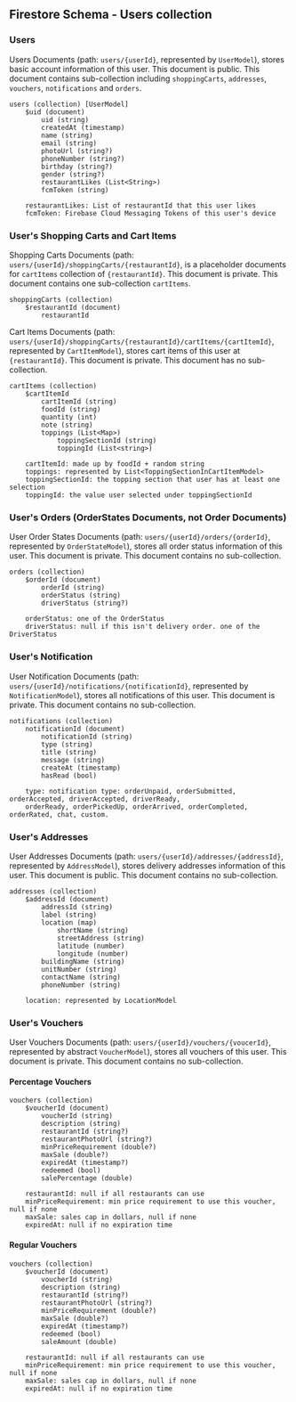 ## Firestore Schema - Users collection

### Users

Users Documents (path: `users/{userId}`, represented by `UserModel`), stores basic account
information of this user. This document is public. This document contains sub-collection
including `shoppingCarts`, `addresses`, `vouchers`, `notifications` and `orders`.

```
users (collection) [UserModel]
    $uid (document)
        uid (string)
        createdAt (timestamp)
        name (string)
        email (string)
        photoUrl (string?)
        phoneNumber (string?) 
        birthday (string?)
        gender (string?)
        restaurantLikes (List<String>)
        fcmToken (string)
        
    restaurantLikes: List of restaurantId that this user likes
    fcmToken: Firebase Cloud Messaging Tokens of this user's device
```

### User's Shopping Carts and Cart Items

Shopping Carts Documents (path: `users/{userId}/shoppingCarts/{restaurantId}`, is a placeholder
documents for `cartItems` collection of `{restaurantId}`. This document is private.
This document contains one sub-collection `cartItems`.

```
shoppingCarts (collection)
    $restaurantId (document)
        restaurantId        
```

Cart Items Documents (path: `users/{userId}/shoppingCarts/{restaurantId}/cartItems/{cartItemId}`,
represented by `CartItemModel`), stores cart items of this user at `{restaurantId}`. This document
is private. This document has no sub-collection.

```
cartItems (collection)
    $cartItemId
        cartItemId (string)
        foodId (string)
        quantity (int)
        note (string)
        toppings (List<Map>)
            toppingSectionId (string)
            toppingId (List<string>)
            
    cartItemId: made up by foodId + random string
    toppings: represented by List<ToppingSectionInCartItemModel>
    toppingSectionId: the topping section that user has at least one selection
    toppingId: the value user selected under toppingSectionId
```

### User's Orders (OrderStates Documents, not Order Documents)

User Order States Documents (path: `users/{userId}/orders/{orderId}`, represented by
`OrderStateModel`), stores all order status information of this user. This document is private.
This document contains no sub-collection.

```
orders (collection)
    $orderId (document)
        orderId (string)
        orderStatus (string)
        driverStatus (string?)
        
    orderStatus: one of the OrderStatus
    driverStatus: null if this isn't delivery order. one of the DriverStatus
```

### User's Notification

User Notification Documents (path: `users/{userId}/notifications/{notificationId}`, represented by
`NotificationModel`), stores all notifications of this user. This document is private.
This document contains no sub-collection.

```
notifications (collection)
    notificationId (document)
        notificationId (string)
        type (string)
        title (string)
        message (string)
        createAt (timestamp)
        hasRead (bool)
        
    type: notification type: orderUnpaid, orderSubmitted, orderAccepted, driverAccepted, driverReady,
    orderReady, orderPickedUp, orderArrived, orderCompleted, orderRated, chat, custom.
```

### User's Addresses

User Addresses Documents (path: `users/{userId}/addresses/{addressId}`, represented
by `AddressModel`), stores delivery addresses information of this user. This document is public.
This document contains no sub-collection.

```
addresses (collection)
    $addressId (document)
        addressId (string)
        label (string)
        location (map)   
            shortName (string)
            streetAddress (string)
            latitude (number)
            longitude (number)
        buildingName (string)
        unitNumber (string)
        contactName (string)
        phoneNumber (string)
        
    location: represented by LocationModel
```

### User's Vouchers

User Vouchers Documents (path: `users/{userId}/vouchers/{voucerId}`, represented by abstract
`VoucherModel`), stores all vouchers of this user. This document is private. This document contains
no sub-collection.

#### Percentage Vouchers

```
vouchers (collection)
    $voucherId (document)
        voucherId (string)
        description (string)
        restaurantId (string?)
        restaurantPhotoUrl (string?)
        minPriceRequirement (double?)
        maxSale (double?)
        expiredAt (timestamp?)
        redeemed (bool)
        salePercentage (double)
        
    restaurantId: null if all restaurants can use
    minPriceRequirement: min price requirement to use this voucher, null if none
    maxSale: sales cap in dollars, null if none
    expiredAt: null if no expiration time
```

#### Regular Vouchers

```
vouchers (collection)
    $voucherId (document)
        voucherId (string)
        description (string)
        restaurantId (string?)
        restaurantPhotoUrl (string?)
        minPriceRequirement (double?)
        maxSale (double?)
        expiredAt (timestamp?)
        redeemed (bool)
        saleAmount (double)
        
    restaurantId: null if all restaurants can use
    minPriceRequirement: min price requirement to use this voucher, null if none
    maxSale: sales cap in dollars, null if none
    expiredAt: null if no expiration time
```
        